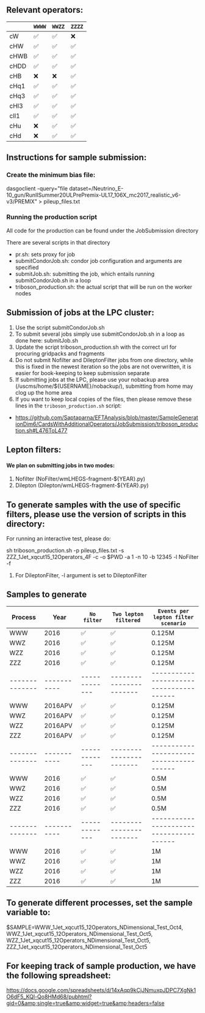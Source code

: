 ## Relevant operators:

|                    | `WWWW` | `WWZZ` | `ZZZZ`  | 
|--------------------|--------|--------|---------|
| cW                 | ✅     | ✅     | ❌      |
| cHW                | ✅     | ✅     | ✅      | 
| cHWB               | ✅     | ✅     | ✅      |
| cHDD               | ✅     | ✅     | ✅      |
| cHB                | ❌     | ❌     | ✅      |
| cHq1               | ✅     | ✅     | ✅      |
| cHq3               | ✅     | ✅     | ✅      |
| cHl3               | ✅     | ✅     | ✅      |
| cll1               | ✅     | ✅     | ✅      |
| cHu                | ❌     | ✅     | ✅      |
| cHd                | ❌     | ✅     | ✅      |

## Instructions for sample submission:

### Create the minimum bias file: 

dasgoclient -query="file dataset=/Neutrino_E-10_gun/RunIISummer20ULPrePremix-UL17_106X_mc2017_realistic_v6-v3/PREMIX" > pileup_files.txt

### Running the production script

All code for the production can be found under the JobSubmission directory

There are several scripts in that directory

- pr.sh: sets proxy for job
- submitCondorJob.sh: condor job configuration and arguments are specified
- submitJob.sh: submitting the job, which entails running submitCondorJob.sh in a loop
- triboson_production.sh: the actual script that will be run on the worker nodes 

## Submission of jobs at the LPC cluster:

1. Use the script submitCondorJob.sh
2. To submit several jobs simply use submitCondorJob.sh in a loop as done here: submitJob.sh
3. Update the script triboson_production.sh with the correct url for procuring gridpacks and fragments
4. Do not submit Nofilter and DileptonFilter jobs from one directory, while this is fixed in the newest iteration so the jobs are not overwritten, it is easier for book-keeping to keep submission separate
5. If submitting jobs at the LPC, please use your nobackup area (/uscms/home/${USERNAME}/nobackup/), submitting from home may clog up the home area
6. If you want to keep local copies of the files, then please remove these lines in the `triboson_production.sh` script:
- https://github.com/Saptaparna/EFTAnalysis/blob/master/SampleGenerationDim6/CardsWithAdditionalOperators/JobSubmission/triboson_production.sh#L476ToL477 

## Lepton filters:

#### We plan on submitting jobs in two modes:

1. Nofilter (NoFilter/wmLHEGS-fragment-${YEAR}.py)
2. Dilepton (Dilepton/wmLHEGS-fragment-${YEAR}.py)

## To generate samples with the use of specific filters, please use the version of scripts in this directory: 

For running an interactive test, please do:

sh triboson_production.sh -p pileup_files.txt -s ZZZ_1Jet_xqcut15_12Operators_4F -c -o $PWD -a 1 -n 10 -b 12345 -l NoFilter -f

1. For DileptonFilter, -l argument is set to DileptonFilter

## Samples to generate


| Process      | Year      | `No filter` | `Two lepton filtered` |   `Events per lepton filter scenario` |
|--------------|-----------|-------------|-----------------------|---------------------------------------|
| WWW          | 2016      | ✅          | ✅                    |             0.125M		         |	
| WWZ          | 2016      | ✅          | ✅                    |             0.125M	                 |
| WZZ          | 2016      | ✅          | ✅                    |             0.125M	                 |
| ZZZ          | 2016      | ✅          | ✅                    |             0.125M	                 |
|--------------|-----------|-------------|-----------------------|---------------------------------------|
| WWW          | 2016APV   | ✅          | ✅                    |             0.125M                    |  
| WWZ          | 2016APV   | ✅          | ✅                    |             0.125M                    |
| WZZ          | 2016APV   | ✅          | ✅                    |             0.125M                    |
| ZZZ          | 2016APV   | ✅          | ✅                    |             0.125M                    |
|--------------|-----------|-------------|-----------------------|---------------------------------------|
| WWW          | 2016      | ✅          | ✅                    |             0.5M                      |  
| WWZ          | 2016      | ✅          | ✅                    |             0.5M                      |
| WZZ          | 2016      | ✅          | ✅                    |             0.5M                      |
| ZZZ          | 2016      | ✅          | ✅                    |             0.5M                      |
|--------------|-----------|-------------|-----------------------|---------------------------------------|
| WWW          | 2016      | ✅          | ✅                    |             1M                        |  
| WWZ          | 2016      | ✅          | ✅                    |             1M                        |
| WZZ          | 2016      | ✅          | ✅                    |             1M                        |
| ZZZ          | 2016      | ✅          | ✅                    |             1M                        |

## To generate different processes, set the sample variable to:

$SAMPLE=WWW_1Jet_xqcut15_12Operators_NDimensional_Test_Oct4, WWZ_1Jet_xqcut15_12Operators_NDimensional_Test_Oct5, WZZ_1Jet_xqcut15_12Operators_NDimensional_Test_Oct5, ZZZ_1Jet_xqcut15_12Operators_NDimensional_Test_Oct5

## For keeping track of sample production, we have the following spreadsheet:

https://docs.google.com/spreadsheets/d/14xAqp9kCjJNmuxpJDPC7XgNk1O6dF5_KQl-Qo8HMd68/pubhtml?gid=0&amp;single=true&amp;widget=true&amp;headers=false

